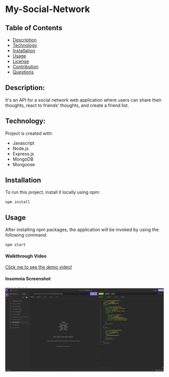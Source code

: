 # My-Social-Network

## Table of Contents

- [Description](#description)
- [Technology](#Technology)
- [Installation](#installation)
- [Usage](#usage)
- [License](#license)
- [Contribution](#contribution)
- [Questions](#questions)

## Description:

It's an API for a social network web application where users can share their thoughts, react to friends’ thoughts, and create a friend list.

## Technology:

Project is created with:

- Javascript
- Node.js
- Express.js
- MongoDB
- Mongoose

## Installation

To run this project, install it locally using npm:

```
npm install
```

## Usage

After installing npm packages, the application will be invoked by using the following command:

```
npm start
```

#### Walkthrough Video

[Click me to see the demo video!](https://drive.google.com/file/d/1_6wnHVE1VzyyaxXfvuqQJmEl5OGB8HDw/view)

#### Insomnia Screenshot

![Screenshot](./screenshot/screen1.PNG)
